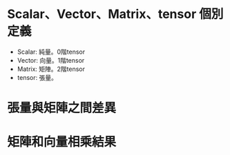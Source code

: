 Scalar、Vector、Matrix、tensor 個別定義
===
- Scalar: 純量。0階tensor
- Vector: 向量。1階tensor
- Matrix: 矩陣。2階tensor
- tensor: 張量。

張量與矩陣之間差異
===


矩陣和向量相乘結果
===
